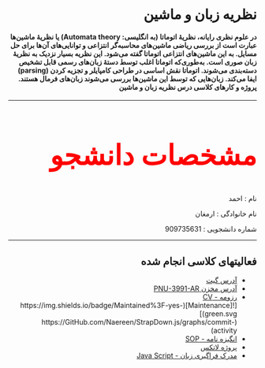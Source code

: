 <h1 dir="rtl" >نظریه زبان و ماشین</h1>
<h4 dir="rtl">
در علوم نظری رایانه، نظریهٔ اتوماتا (به انگلیسی: Automata theory) یا نظریهٔ ماشین‌ها عبارت است از بررسی ریاضی ماشین‌های محاسبه‌گر انتزاعی و توانایی‌های آن‌ها برای حل مسایل. به این ماشین‌های انتزاعی اتوماتا گفته می‌شود. این نظریه بسیار نزدیک به نظریهٔ زبان صوری است. به‌طوری‌که اتوماتا اغلب توسط دستهٔ زبان‌های رسمی قابل تشخیص دسته‌بندی می‌شوند. اتوماتا نقش اساسی در طراحی کامپایلر و تجزیه کردن (parsing) ایفا می‌کند. زبان‌هایی که توسط این ماشین‌ها بررسی می‌شوند زبان‌های فرمال هستند.
پروژه و کارهای کلاسی درس نظریه زبان و ماشین
</h4>
<hr>
<h2 dir="rtl" style="color:red;font-family:tahoma; font-size:4em;">مشخصات دانشجو</h2>
<p dir="rtl">نام : احمد</p>
<p dir="rtl">نام خانوادگی : ارمغان</p>
<p dir="rtl">شماره دانشجویی : 909735631</p>
<hr>
<h2 dir="rtl">فعالیتهای کلاسی انجام شده</h2>
<ul dir="rtl">
<li><a href="https://github.com/armaghanGit">آدرس گیت</a></li>
<li><a href="https://github.com/armaghanGit/PNU-3991-AR.git">آدرس مخزن PNU-3991-AR</a></li>
<li><a href="https://github.com/armaghanGit/PNU-3991-AR.git">رزومه - CV</a></li>
[![Maintenance](https://img.shields.io/badge/Maintained%3F-yes-green.svg)](https://GitHub.com/Naereen/StrapDown.js/graphs/commit-activity)

<li><a href="https://github.com/armaghanGit/PNU-3991-AR/blob/main/Sop/SOP.pdf">انگیزه نامه - SOP</a></li>
<li><a href="https://github.com/armaghanGit/PNU-3991-AR.git">پروژه لاتکس</a></li>
<li><a href="https://github.com/armaghanGit/PNU-3991-AR/blob/main/SoloLearn%20JavaScript%20Course/cert-1024-20598451.jpg">مدرک فراگیری زبان - Java Script</a></li>
</ul>

